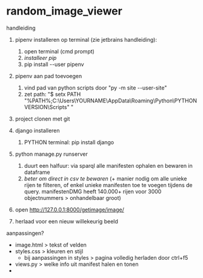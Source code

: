 # random_image_viewer

handleiding
1. pipenv installeren op terminal (zie jetbrains handleiding):
   1. open terminal (cmd prompt)
   2. _installeer pip_
   3. pip install --user pipenv
2. pipenv aan pad toevoegen
   1. vind pad van python scripts door "py -m site --user-site"
   2. zet path: "$ setx PATH "%PATH%;C:\Users\YOURNAME\AppData\Roaming\Python\PYTHONVERSION\Scripts" "
   
3. project clonen met git
4. django installeren
   1. PYTHON terminal: pip install django
5. python manage.py runserver
   1. duurt een halfuur: via sparql alle manifesten ophalen en bewaren in dataframe
   2. _beter om direct in csv te bewaren_  (+ manier nodig om alle unieke rijen te filteren, of enkel unieke manifesten toe te voegen tijdens de query. manifestenDMG heeft 140.000+ rijen voor 3000 objectnummers > onhandelbaar groot)
6. open http://127.0.0.1:8000/getimage/image/
7. herlaad voor een nieuw willekeurig beeld

aanpassingen?
- image.html > tekst of velden
- styles.css > kleuren en stijl
  - bij aanpassingen in styles > pagina volledig herladen door ctrl+f5
- views.py > welke info uit manifest halen en tonen
- 

